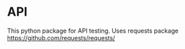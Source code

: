 # API

This python package for API testing.
Uses requests package
https://github.com/requests/requests/
